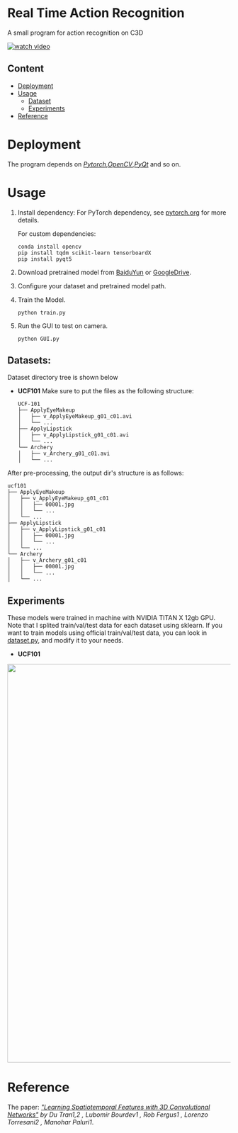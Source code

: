# Real Time Action Recognition
A small program for action recognition on C3D

[![watch video](https://github.com/xiaohai0520/action_recognition_on_C3D/blob/master/image/test2.png?raw=true)](https://www.youtube.com/watch?v=6_QowqAsjWs)

## Content
- [Deployment](#deployment)
- [Usage](#usage)
  - [Dataset](#dataset)
  - [Experiments](#experiments)
- [Reference](#reference)

# Deployment

The program depends on *[Pytorch](https://github.com/pytorch/pytorch)*,*[OpenCV](https://github.com/opencv/opencv)*,*[PyQt](https://github.com/PyQt5/PyQt)* and so on.  

# Usage
1. Install dependency:
    For PyTorch dependency, see [pytorch.org](https://pytorch.org/) for more details.

    For custom dependencies:
    ```Shell
    conda install opencv
    pip install tqdm scikit-learn tensorboardX
    pip install pyqt5
    ```
2. Download pretrained model from [BaiduYun](https://pan.baidu.com/s/1saNqGBkzZHwZpG-A5RDLVw) or 
[GoogleDrive](https://drive.google.com/file/d/19NWziHWh1LgCcHU34geoKwYezAogv9fX/view?usp=sharing).   

3. Configure your dataset and pretrained model path.

4. Train the Model.

    ```Shell
    python train.py
    ```
5. Run the GUI to test on camera.
    ```Shell
    python GUI.py

    ```

## Datasets:
Dataset directory tree is shown below

- **UCF101**
Make sure to put the files as the following structure:
  ```
  UCF-101
  ├── ApplyEyeMakeup
  │   ├── v_ApplyEyeMakeup_g01_c01.avi
  │   └── ...
  ├── ApplyLipstick
  │   ├── v_ApplyLipstick_g01_c01.avi
  │   └── ...
  └── Archery
  │   ├── v_Archery_g01_c01.avi
  │   └── ...
  ```
After pre-processing, the output dir's structure is as follows:
  ```
  ucf101
  ├── ApplyEyeMakeup
  │   ├── v_ApplyEyeMakeup_g01_c01
  │   │   ├── 00001.jpg
  │   │   └── ...
  │   └── ...
  ├── ApplyLipstick
  │   ├── v_ApplyLipstick_g01_c01
  │   │   ├── 00001.jpg
  │   │   └── ...
  │   └── ...
  └── Archery
  │   ├── v_Archery_g01_c01
  │   │   ├── 00001.jpg
  │   │   └── ...
  │   └── ...
  ```

## Experiments
These models were trained in machine with NVIDIA TITAN X 12gb GPU. Note that I splited
train/val/test data for each dataset using sklearn. If you want to train models using
official train/val/test data, you can look in [dataset.py](https://github.com/jfzhang95/pytorch-video-recognition/blob/master/dataloaders/dataset.py), and modify it to your needs.

- **UCF101**

<p align="center"><img src="https://github.com/xiaohai0520/action_recognition_on_C3D/blob/master/image/ucf101_results.png?raw=true" align="center" width=900 height=auto/></p>


# Reference
The paper: *["Learning Spatiotemporal Features with 3D Convolutional Networks"](https://arxiv.org/pdf/1412.0767.pdf) by Du Tran1,2
, Lubomir Bourdev1
, Rob Fergus1
, Lorenzo Torresani2
, Manohar Paluri1*.
